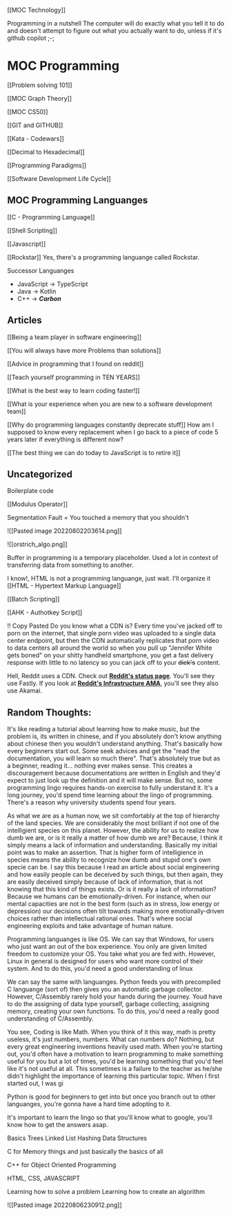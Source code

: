 [[MOC Technology]]

Programming in a nutshell
The computer will do exactly what you tell it to do and doesn't attempt to figure out what you actually want to do, unless if it's github copilot ;-;

# MOC Programming

[[Problem solving 101]]

[[MOC Graph Theory]]

[[MOC CS50]]


[[GIT and GITHUB]]


[[Kata - Codewars]]


[[Decimal to Hexadecimal]]


[[Programming Paradigms]]


[[Software Development Life Cycle]]


## MOC Programming Languanges
[[C - Programming Language]]

[[Shell Scripting]]

[[Javascript]]

[[Rockstar]]
Yes, there's a programming languange called Rockstar. 

Successor Languanges
-   JavaScript → TypeScript
-   Java → Kotlin
-   C++ → **_Carbon_**

## Articles

[[Being a team player in software engineering]]

[[You will always have more Problems than solutions]]

[[Advice in programming that I found on reddit]]

[[Teach yourself programming in TEN YEARS]]

[[What is the best way to learn coding faster!]]

[[What is your experience when you are new to a software development team]]

[[Why do programming languages constantly deprecate stuff]]
How am I supposed to know every replacement when I go back to a piece of code 5 years later if everything is different now?


[[The best thing we can do today to JavaScript is to retire it]]



## Uncategorized
Boilerplate code


[[Modulus Operator]]


Segmentation Fault = You touched a memory that you shouldn't


![[Pasted image 20220802203614.png]]

![[orstrich_algo.png]]

Buffer in programming is a temporary placeholder. Used a lot in context of transferring data from something to another. 

I know!, HTML is not a programming languange, just wait. I'll organize it
[[HTML - Hypertext Markup Language]]


[[Batch Scripting]]

[[AHK - Authotkey Script]]


!! Copy Pasted
Do you know what a CDN is? Every time you've jacked off to porn on the internet, that single porn video was uploaded to a single data center endpoint, but then the CDN automatically replicates that porn video to data centers all around the world so when you pull up "Jennifer White gets boned" on your shitty handheld smartphone, you get a fast delivery response with little to no latency so you can jack off to your ~~dick's~~ content.

Hell, Reddit uses a CDN. Check out [**Reddit's status page**](https://reddit.statuspage.io). You'll see they use Fastly. If you look at [**Reddit's Infrastructure AMA**](https://www.reddit.com/r/sysadmin/comments/9x577m/were_reddits_infrastructure_team_ask_us_anything/), you'll see they also use Akamai.


## Random Thoughts:
It's like reading a tutorial about learning how to make music, but the problem is, its written in chinese, and if you absolutely don't know anything about chinese then you wouldn't understand anything.
That's basically how every beginners start out. Some seek advices and get the "read the documentation, you will learn so much there". That's absolutely true but as a beginner, reading it... nothing ever makes sense. This creates a discouragement because documentations are written in English and they'd expect to just look up the definition and it will make sense. But no, some programming lingo requires hands-on exercise to fully understand it. 
It's a long journey, you'd spend time learning about the lingo of programming. There's a reason why university students spend four years. 




As what we are as a human now, we sit comfortably at the top of hierarchy of the land species. We are considerably the most brilliant if not one of the intelligient species on this planet. However, the ability for us to realize how dumb we are, or is it really a matter of how dumb we are? Because, I think it simply means a lack of information and understanding. Basically my initial point was to make an assertion. That is higher form of intelligience in species means the ability to recognize how dumb and stupid one's own specie can be. I say this because I read an article about social engineering and how easily people can be deceived by such things, but then again, they are easily deceived simply because of lack of information, that is not knowing that this kind of things exists. Or is it really a lack of information? Because we humans can be emotionally-driven. For instance, when our mental capacities are not in the best form (such as in stress, low energy or depression) our decisions often tilt towards making more emotionally-driven choices rather than intellectual rational ones. That's where social engineering exploits and take advantage of human nature.       

Programming languanges is like OS.
We can say that Windows, for users who just want an out of the box experience. You only are given limited freedom to customize your OS. You take what you are fed with.
However, Linux in general is designed for users who want more control of their system.
And to do this, you'd need a good understanding of linux

We can say the same with languanges.
Python feeds you with precompiled C languange (sort of) then gives you an automatic garbage collector. 
However, C/Assembly rarely hold your hands during the journey. Youd have to do the assigning of data type yourself, garbage collecting, assigning memory, creating your own functions.
To do this, you'd need a really good understanding of C/Assembly. 


You see, Coding is like Math. When you think of it this way, math is pretty useless, it's just numbers, numbers. What can numbers do? Nothing, but every great engineering inventions heavily used math. 
When you're starting out, you'd often have a motivation to learn programming to make something useful for you but a lot of times, you'd be learning something that you'd feel like it's not useful at all. This sometimes is a failure to the teacher as he/she didn't highlight the importance of learning this particular topic. When I first started out, I was gi

Python is good for beginners to get into but once you branch out to other languanges, you're gonna have a hard time adopting to it. 



It's important to learn the lingo so that you'll know what to google, you'll know how to get the answers asap.



Basics
Trees
Linked List
Hashing
Data Structures


C for Memory things and just basically the basics of all


C++ for Object Oriented Programming


HTML, CSS, JAVASCRIPT



Learning how to solve a problem
	Learning how to create an algorithm
	
![[Pasted image 20220806230912.png]]